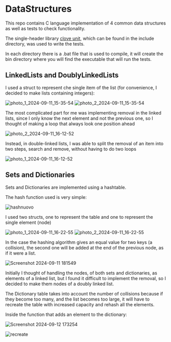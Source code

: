 # DataStructures
 
This repo contains C language implementation of 4 common data structures as well as tests to check functionality.

The single-header library [clove unit](https://github.com/fdefelici/clove-unit), which can be found in the include directory, was used to write the tests.

In each directory there is a .bat file that is used to compile, it will create the bin directory where you will find the executable that will run the tests.

## LinkedLists and DoublyLinkedLists

I used a struct to represent che single item of the list (for convenience, I decided to make lists containing integers):

![photo_1_2024-09-11_15-35-54](https://github.com/user-attachments/assets/8f5d67d1-f375-487f-8de5-643c46c60d39)                     ![photo_2_2024-09-11_15-35-54](https://github.com/user-attachments/assets/d9ca3fc6-0d22-4cbd-85ff-9b1a67b52647)



The most complicated part for me was implementing removal in the linked lists, since I only know the next element and not the previous one, so I thought of making a loop that always look one position ahead 

![photo_2_2024-09-11_16-12-52](https://github.com/user-attachments/assets/657f1b00-dbeb-4fc4-92c1-416cbc37b5be)


Instead, in double-linked lists, I was able to split the removal of an item into two steps, search and remove, without having to do two loops


![photo_1_2024-09-11_16-12-52](https://github.com/user-attachments/assets/c3a18d16-ec34-405e-9f60-46d0c62efdec)




## Sets and Dictionaries

Sets and Dictionaries are implemented using a hashtable.

The hash function used is very simple:

![hashnuovo](https://github.com/user-attachments/assets/890729d8-aa63-4539-98b9-76342e290f45)


I used two structs, one to represent the table and one to represent the single element (node)  

![photo_1_2024-09-11_16-22-55](https://github.com/user-attachments/assets/1ea6a044-4475-44af-848e-99b3def43d16)           ![photo_2_2024-09-11_16-22-55](https://github.com/user-attachments/assets/e44f8a14-aa24-44d8-b007-4bf2ce07abf1)

In the case the hashing algorithm gives an equal value for two keys (a collision), the second one will be added at the end of the previous node, as if it were a list.

![Screenshot 2024-09-11 181549](https://github.com/user-attachments/assets/e8da71c4-70c3-4a9b-a09c-a9f554680d5f)

Initially I thought of handling the nodes, of both sets and dictionaries, as elements of a linked list, but I found it difficult to implement the removal, so I decided to make them nodes of a doubly linked list.

The Dictionary table takes into account the number of collisions because if they become too many, and the list becomes too large, it will have to recreate the table with increased capacity and rehash all the elements.

Inside the function that adds an element to the dictionary:

![Screenshot 2024-09-12 173254](https://github.com/user-attachments/assets/80b5f14d-ae32-4471-a471-12471fc80ebd)


![recreate](https://github.com/user-attachments/assets/95fafa32-af3c-4574-ab28-4b8854034a69)












